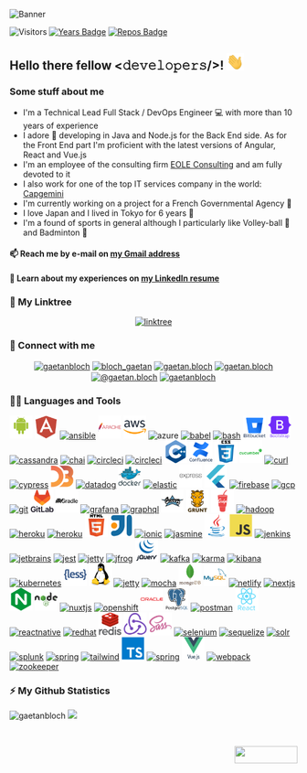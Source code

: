 ![Banner](https://i.imgur.com/9C31ydq.jpg)

![Visitors](https://visitor-badge.glitch.me/badge?page_id=gaetanbloch.gaetanbloch)
[![Years Badge](https://badges.pufler.dev/years/gaetanbloch)](https://badges.pufler.dev)
[![Repos Badge](https://badges.pufler.dev/repos/gaetanbloch)](https://badges.pufler.dev)

## Hello there fellow <𝚍𝚎𝚟𝚎𝚕𝚘𝚙𝚎𝚛𝚜/>! <img src="https://github.com/ABSphreak/ABSphreak/blob/master/gifs/Hi.gif" width="30px"></h2>

### Some stuff about me

- I'm a Technical Lead Full Stack / DevOps Engineer 💻 with more than 10 years of experience
- I adore 💙 developing in Java and Node.js for the Back End side. As for the Front End part I'm proficient with the latest versions of Angular, React and Vue.js
- I'm an employee of the consulting firm [EOLE Consulting](https://www.eole-consulting.fr/) and am fully devoted to it
- I also work for one of the top IT services company in the world: [Capgemini](https://www.sogeti.com/)
- I'm currently working on a project for a French Governmental Agency 🏢
- I love Japan and I lived in Tokyo for 6 years 🗼
- I'm a found of sports in general although I particularly like Volley-ball 🏐 and Badminton 🏸

#### 📫 Reach me by e-mail on **[my Gmail address](mailto:gaetan.bloch+github@gmail.com)**
#### 📄 Learn about my experiences on **[my LinkedIn resume](https://www.linkedin.com/in/gaetanbloch)**

### 🌱 My Linktree
 <p align="center"><a href="https://linktr.ee/gbloch" target="_blank"><img src="https://i.imgur.com/jsTidLM.png" alt="linktree" width="150" height="150"/></a></p>

### 🔗 Connect with me
<p align="center" >
   <a href="https://linkedin.com/in/gaetanbloch" target="blank"><img align="center" src="https://cdn.jsdelivr.net/npm/simple-icons@3.0.1/icons/linkedin.svg" alt="gaetanbloch" height="30" width="40" /></a>
   <a href="https://twitter.com/bloch_gaetan" target="blank"><img align="center" src="https://cdn.jsdelivr.net/npm/simple-icons@3.0.1/icons/twitter.svg" alt="bloch_gaetan" height="30" width="40" /></a>
   <a href="https://instagram.com/gaetan.bloch" target="blank"><img align="center" src="https://cdn.jsdelivr.net/npm/simple-icons@3.0.1/icons/instagram.svg" alt="gaetan.bloch" height="30" width="40" /></a>
   <a href="https://fb.com/gaetan.bloch" target="blank"><img align="center" src="https://cdn.jsdelivr.net/npm/simple-icons@3.0.1/icons/facebook.svg" alt="gaetan.bloch" height="30" width="40" /></a>
   <a href="https://medium.com/@gaetan.bloch" target="blank"><img align="center" src="https://cdn.jsdelivr.net/npm/simple-icons@3.0.1/icons/medium.svg" alt="@gaetan.bloch" height="30" width="40" /></a>
  <a href="https://dev.to/gaetanbloch" target="blank"><img align="center" src="https://cdn.jsdelivr.net/npm/simple-icons@3.0.1/icons/dev-dot-to.svg" alt="gaetanbloch" height="30" width="40" /></a>
</p>

### 👨‍💻 Languages and Tools
<p align="left"> 
  <a href="https://developer.android.com" target="blank"><img src="https://raw.githubusercontent.com/devicons/devicon/master/icons/android/android-original-wordmark.svg" alt="android" width="40" height="40"/></a>
  <a href="https://angular.io" style="text-decoration:none"><img src="https://raw.githubusercontent.com/devicons/devicon/master/icons/angularjs/angularjs-plain.svg" alt="angular" width="40" height="40"/></a>
   <a href="https://www.ansible.com/" target="_blank"><img src="https://www.vectorlogo.zone/logos/ansible/ansible-icon.svg" alt="ansible" width="40" height="40"/></a>
   <a href="https://httpd.apache.org/" style="text-decoration:none"><img src="https://raw.githubusercontent.com/devicons/devicon/master/icons/apache/apache-original-wordmark.svg" alt="apache" width="40" height="40"/></a>
  <a href="https://aws.amazon.com" target="_blank" style="text-decoration:none"><img src="https://raw.githubusercontent.com/devicons/devicon/master/icons/amazonwebservices/amazonwebservices-original-wordmark.svg" alt="aws" width="40" height="40"/></a>
  <a href="https://azure.microsoft.com/en-in/" target="_blank" style="text-decoration:none"><img src="https://www.vectorlogo.zone/logos/microsoft_azure/microsoft_azure-icon.svg" alt="azure" width="40" height="40"/></a> 
  <a href="https://babeljs.io/" target="_blank"><img src="https://www.vectorlogo.zone/logos/babeljs/babeljs-icon.svg" alt="babel" width="40" height="40"/></a>
  <a href="https://www.gnu.org/software/bash/" target="_blank"><img src="https://www.vectorlogo.zone/logos/gnu_bash/gnu_bash-icon.svg" alt="bash" width="40" height="40"/></a>
   <a href="https://bitbucket.org/product" target="_blank"><img src="https://raw.githubusercontent.com/devicons/devicon/master/icons/bitbucket/bitbucket-original-wordmark.svg" alt="bootstrap" width="40" height="40"/></a> 
  <a href="https://getbootstrap.com" target="_blank"><img src="https://raw.githubusercontent.com/devicons/devicon/master/icons/bootstrap/bootstrap-plain-wordmark.svg" alt="bootstrap" width="40" height="40"/></a> 
  <a href="https://cassandra.apache.org/" target="_blank"><img src="https://www.vectorlogo.zone/logos/apache_cassandra/apache_cassandra-icon.svg" alt="cassandra" width="40" height="40"/></a> 
   <a href="https://www.chaijs.com/" target="_blank"><img src="https://www.vectorlogo.zone/logos/chaijs/chaijs-icon.svg" alt="chai" width="40" height="40"/></a>
  <a href="https://circleci.com" target="_blank"><img src="https://www.vectorlogo.zone/logos/circleci/circleci-icon.svg" alt="circleci" width="40" height="40"/></a> 
   <a href="https://concourse-ci.org/" target="_blank"><img src="https://www.vectorlogo.zone/logos/concourse-ci/concourse-ci-icon.svg" alt="circleci" width="40" height="40"/></a> 
     <a href="https://www.cplusplus.com/" target="_blank"><img src="https://raw.githubusercontent.com/devicons/devicon/master/icons/cplusplus/cplusplus-original.svg" alt="cplusplus" width="40" height="40"/></a>
      <a href="https://www.atlassian.com/software/confluence" target="_blank"><img src="https://raw.githubusercontent.com/devicons/devicon/master/icons/confluence/confluence-original-wordmark.svg" alt="confluence" width="40" height="40"/></a>
   <a href="https://www.w3schools.com/css/" target="_blank"><img src="https://raw.githubusercontent.com/devicons/devicon/master/icons/css3/css3-original-wordmark.svg" alt="css3" width="40" height="40"/></a> 
     <a href="https://cucumber.io/" target="_blank"><img src="https://raw.githubusercontent.com/devicons/devicon/master/icons/cucumber/cucumber-plain-wordmark.svg" alt="cucumber" width="40" height="40"/></a>
    <a href="https://curl.se/" target="_blank"><img src="https://www.vectorlogo.zone/logos/curl_haxx/curl_haxx-ar21.svg" alt="curl" width="40" height="40"/></a> 
  <a href="https://www.cypress.io" target="_blank"><img src="https://raw.githubusercontent.com/simple-icons/simple-icons/6e46ec1fc23b60c8fd0d2f2ff46db82e16dbd75f/icons/cypress.svg" alt="cypress" width="40" height="40"/></a>
  <a href="https://d3js.org/" target="_blank"><img src="https://raw.githubusercontent.com/devicons/devicon/master/icons/d3js/d3js-original.svg" alt="d3js" width="40" height="40"/></a> 
    <a href="https://www.datadoghq.com/" target="_blank"><img src="https://www.vectorlogo.zone/logos/datadoghq/datadoghq-icon.svg" alt="datadog" width="40" height="40"/></a> 
  <a href="https://www.docker.com/" target="_blank"><img src="https://raw.githubusercontent.com/devicons/devicon/master/icons/docker/docker-original-wordmark.svg" alt="docker" width="40" height="40"/></a> 
    <a href="https://www.elastic.co/" target="_blank"><img src="https://www.vectorlogo.zone/logos/elastic/elastic-icon.svg" alt="elastic" width="40" height="40"/></a> 
  <a href="https://expressjs.com" target="_blank"><img src="https://raw.githubusercontent.com/devicons/devicon/master/icons/express/express-original-wordmark.svg" alt="express" width="40" height="40"/></a> 
   <a href="https://flutter.dev/" target="_blank"><img src="https://raw.githubusercontent.com/devicons/devicon/master/icons/flutter/flutter-original.svg" alt="flutter" width="40" height="40"/></a> 
  <a href="https://firebase.google.com/" target="_blank"><img src="https://www.vectorlogo.zone/logos/firebase/firebase-icon.svg" alt="firebase" width="40" height="40"/></a>     <a href="https://cloud.google.com" target="_blank"><img src="https://www.vectorlogo.zone/logos/google_cloud/google_cloud-icon.svg" alt="gcp" width="40" height="40"/></a> 
  <a href="https://git-scm.com/" target="_blank"><img src="https://www.vectorlogo.zone/logos/git-scm/git-scm-icon.svg" alt="git" width="40" height="40"/></a> 
  <a href="https://about.gitlab.com/" target="_blank"><img src="https://raw.githubusercontent.com/devicons/devicon/master/icons/gitlab/gitlab-original-wordmark.svg" alt="gitlab" width="40" height="40"/></a> 
  <a href="https://gradle.org/" target="_blank"><img src="https://raw.githubusercontent.com/devicons/devicon/master/icons/gradle/gradle-plain-wordmark.svg" alt="gradle" width="40" height="40"/></a>
   <a href="https://grafana.com" target="_blank"><img src="https://www.vectorlogo.zone/logos/grafana/grafana-icon.svg" alt="grafana" width="40" height="40"/></a>
  <a href="https://graphql.org" target="_blank"><img src="https://www.vectorlogo.zone/logos/graphql/graphql-icon.svg" alt="graphql" width="40" height="40"/></a> 
   <a href="https://groovy-lang.org/" target="_blank"><img src="https://raw.githubusercontent.com/devicons/devicon/master/icons/groovy/groovy-original.svg" alt="gulp" width="40" height="40"/></a> 
   <a href="https://gruntjs.com/" target="_blank"><img src="https://raw.githubusercontent.com/devicons/devicon/master/icons/grunt/grunt-original-wordmark.svg" alt="grunt" width="40" height="40"/></a> 
  <a href="https://gulpjs.com" target="_blank"><img src="https://raw.githubusercontent.com/devicons/devicon/master/icons/gulp/gulp-plain.svg" alt="gulp" width="40" height="40"/></a> 
  <a href="https://hadoop.apache.org/" target="_blank"><img src="https://www.vectorlogo.zone/logos/apache_hadoop/apache_hadoop-icon.svg" alt="hadoop" width="40" height="40"/></a> 
  <a href="https://heroku.com" target="_blank"><img src="https://www.vectorlogo.zone/logos/heroku/heroku-icon.svg" alt="heroku" width="40" height="40"/></a> 
 <a href="https://hibernate.org/" target="_blank"><img src="https://www.vectorlogo.zone/logos/hibernate/hibernate-icon.svg" alt="heroku" width="40" height="40"/></a> 
  <a href="https://www.w3.org/html/" target="_blank"><img src="https://raw.githubusercontent.com/devicons/devicon/master/icons/html5/html5-original-wordmark.svg" alt="html5" width="40" height="40"/></a> 
   <a href="https://www.jetbrains.com/idea/" target="_blank"><img src="https://raw.githubusercontent.com/devicons/devicon/master/icons/intellij/intellij-original.svg" alt="intellij" width="40" height="40"/></a> 
  <a href="https://ionicframework.com" target="_blank"><img src="https://upload.wikimedia.org/wikipedia/commons/d/d1/Ionic_Logo.svg" alt="ionic" width="40" height="40"/></a> <a href="https://jasmine.github.io/" target="_blank"><img src="https://www.vectorlogo.zone/logos/jasmine/jasmine-icon.svg" alt="jasmine" width="40" height="40"/></a>
  <a href="https://www.java.com" target="_blank"><img src="https://raw.githubusercontent.com/devicons/devicon/master/icons/java/java-original.svg" alt="java" width="40" height="40"/></a> 
  <a href="https://developer.mozilla.org/en-US/docs/Web/JavaScript" target="_blank"><img src="https://raw.githubusercontent.com/devicons/devicon/master/icons/javascript/javascript-original.svg" alt="javascript" width="40" height="40"/></a> 
  <a href="https://www.jenkins.io" target="_blank"><img src="https://www.vectorlogo.zone/logos/jenkins/jenkins-icon.svg" alt="jenkins" width="40" height="40"/></a>
   <a href="https://www.jetbrains.com/" target="_blank"><img src="https://www.vectorlogo.zone/logos/jetbrains/jetbrains-icon.svg" alt="jetbrains" width="40" height="40"/></a>
  <a href="https://jestjs.io" target="_blank"><img src="https://www.vectorlogo.zone/logos/jestjsio/jestjsio-icon.svg" alt="jest" width="40" height="40"/></a>
   <a href="https://www.eclipse.org/jetty/" target="_blank"><img src="https://www.vectorlogo.zone/logos/eclipse_jetty/eclipse_jetty-ar21.svg" alt="jetty" width="40" height="40"/></a>
    <a href="https://jfrog.com/" target="_blank"><img src="https://www.vectorlogo.zone/logos/jfrog/jfrog-ar21.svg" alt="jfrog" width="40" height="40"/></a>
   <a href="https://jquery.com/" target="_blank"><img src="https://raw.githubusercontent.com/devicons/devicon/master/icons/jquery/jquery-original-wordmark.svg" alt="jquery" width="40" height="40"/></a> 
  <a href="https://kafka.apache.org/" target="_blank"><img src="https://www.vectorlogo.zone/logos/apache_kafka/apache_kafka-icon.svg" alt="kafka" width="40" height="40"/></a> 
  <a href="https://karma-runner.github.io/latest/index.html" target="_blank"><img src="https://raw.githubusercontent.com/detain/svg-logos/780f25886640cef088af994181646db2f6b1a3f8/svg/karma.svg" alt="karma" width="40" height="40"/></a> 
  <a href="https://www.elastic.co/kibana" target="_blank"><img src="https://www.vectorlogo.zone/logos/elasticco_kibana/elasticco_kibana-icon.svg" alt="kibana" width="40" height="40"/></a> 
  <a href="https://kubernetes.io" target="_blank"><img src="https://www.vectorlogo.zone/logos/kubernetes/kubernetes-icon.svg" alt="kubernetes" width="40" height="40"/></a> 
   <a href="http://lesscss.org/" target="_blank"><img src="https://raw.githubusercontent.com/devicons/devicon/master/icons/less/less-plain-wordmark.svg" alt="less" width="40" height="40"/></a>
  <a href="https://www.linux.org/" target="_blank"><img src="https://raw.githubusercontent.com/devicons/devicon/master/icons/linux/linux-original.svg" alt="linux" width="40" height="40"/></a>
    <a href="https://www.elastic.co/logstash" target="_blank"><img src="https://www.vectorlogo.zone/logos/elasticco_logstash/elasticco_logstash-icon.svg" alt="jetty" width="40" height="40"/></a>
  <a href="https://mochajs.org" target="_blank"><img src="https://www.vectorlogo.zone/logos/mochajs/mochajs-icon.svg" alt="mocha" width="40" height="40"/></a> 
  <a href="https://www.mongodb.com/" target="_blank"><img src="https://raw.githubusercontent.com/devicons/devicon/master/icons/mongodb/mongodb-original-wordmark.svg" alt="mongodb" width="40" height="40"/></a> 
  <a href="https://www.mysql.com/" target="_blank"><img src="https://raw.githubusercontent.com/devicons/devicon/master/icons/mysql/mysql-original-wordmark.svg" alt="mysql" width="40" height="40"/></a> 
    <a href="https://www.netlify.com/" target="_blank"><img src="https://www.vectorlogo.zone/logos/netlify/netlify-icon.svg" alt="netlify" width="40" height="40"/></a>
 <a href="https://nextjs.org/" target="_blank"><img src="https://cdn.worldvectorlogo.com/logos/nextjs-3.svg" alt="nextjs" width="40" height="40"/></a> 
 <a href="https://www.nginx.com" target="_blank"><img src="https://raw.githubusercontent.com/devicons/devicon/master/icons/nginx/nginx-original.svg" alt="nginx" width="40" height="40"/></a> 
 <a href="https://nodejs.org" target="_blank"><img src="https://raw.githubusercontent.com/devicons/devicon/master/icons/nodejs/nodejs-original-wordmark.svg" alt="nodejs" width="40" height="40"/></a>
  <a href="https://nuxtjs.org/" target="_blank"><img src="https://www.vectorlogo.zone/logos/nuxtjs/nuxtjs-icon.svg" alt="nuxtjs" width="40" height="40"/></a> 
   <a href="https://www.openshift.com/" target="_blank"><img src="https://www.vectorlogo.zone/logos/openshift/openshift-icon.svg" alt="openshift" width="40" height="40"/></a> 
 <a href="https://www.oracle.com/" target="_blank"><img src="https://raw.githubusercontent.com/devicons/devicon/master/icons/oracle/oracle-original.svg" alt="oracle" width="40" height="40"/></a>
  <a href="https://www.postgresql.org" target="_blank"><img src="https://raw.githubusercontent.com/devicons/devicon/master/icons/postgresql/postgresql-original-wordmark.svg" alt="postgresql" width="40" height="40"/></a> 
  <a href="https://postman.com" target="_blank"><img src="https://www.vectorlogo.zone/logos/getpostman/getpostman-icon.svg" alt="postman" width="40" height="40"/></a>
  <a href="https://reactjs.org/" target="_blank"><img src="https://raw.githubusercontent.com/devicons/devicon/master/icons/react/react-original-wordmark.svg" alt="react" width="40" height="40"/></a> 
  <a href="https://reactnative.dev/" target="_blank"><img src="https://reactnative.dev/img/header_logo.svg" alt="reactnative" width="40" height="40"/></a>
   <a href="https://www.redhat.com/en" target="_blank"><img src="https://www.vectorlogo.zone/logos/redhat/redhat-icon.svg" alt="redhat" width="40" height="40"/></a> 
  <a href="https://redis.io" target="_blank"><img src="https://raw.githubusercontent.com/devicons/devicon/master/icons/redis/redis-original-wordmark.svg" alt="redis" width="40" height="40"/></a>
  <a href="https://redux.js.org" target="_blank"><img src="https://raw.githubusercontent.com/devicons/devicon/master/icons/redux/redux-original.svg" alt="redux" width="40" height="40"/></a>
  <a href="https://sass-lang.com" target="_blank"><img src="https://raw.githubusercontent.com/devicons/devicon/master/icons/sass/sass-original.svg" alt="sass" width="40" height="40"/></a> 
  <a href="https://www.selenium.dev" target="_blank"><img src="https://raw.githubusercontent.com/detain/svg-logos/780f25886640cef088af994181646db2f6b1a3f8/svg/selenium-logo.svg" alt="selenium" width="40" height="40"/></a> 
   <a href="https://sequelize.org/" target="_blank"><img src="https://www.vectorlogo.zone/logos/sequelizejs/sequelizejs-icon.svg" alt="sequelize" width="40" height="40"/></a> 
  <a href="https://lucene.apache.org/solr/" target="_blank"><img src="https://www.vectorlogo.zone/logos/apache_solr/apache_solr-icon.svg" alt="solr" width="40" height="40"/></a> 
   <a href="https://www.splunk.com/" target="_blank"><img src="https://www.vectorlogo.zone/logos/splunk/splunk-ar21.svg" alt="splunk" width="40" height="40"/></a> 
  <a href="https://spring.io/" target="_blank"><img src="https://www.vectorlogo.zone/logos/springio/springio-icon.svg" alt="spring" width="40" height="40"/></a> 
  <a href="https://tailwindcss.com/" target="_blank"><img src="https://www.vectorlogo.zone/logos/tailwindcss/tailwindcss-icon.svg" alt="tailwind" width="40" height="40"/></a> 
  <a href="https://www.typescriptlang.org/" target="_blank"><img src="https://raw.githubusercontent.com/devicons/devicon/master/icons/typescript/typescript-original.svg" alt="typescript" width="40" height="40"/></a> 
   <a href="https://code.visualstudio.com/" target="_blank"><img src="https://www.vectorlogo.zone/logos/visualstudio_code/visualstudio_code-icon.svg" alt="spring" width="40" height="40"/></a> 
  <a href="https://vuejs.org/" target="_blank"><img src="https://raw.githubusercontent.com/devicons/devicon/master/icons/vuejs/vuejs-original-wordmark.svg" alt="vuejs" width="40" height="40"/></a> 
  <a href="https://webpack.js.org" target="_blank"><img src="https://www.vectorlogo.zone/logos/js_webpack/js_webpack-icon.svg" alt="webpack" width="40" height="40"/></a> 
   <a href="https://zookeeper.apache.org/" target="_blank"><img src="https://www.vectorlogo.zone/logos/apache_zookeeper/apache_zookeeper-icon.svg" alt="zookeeper" width="40" height="40"/></a> 
</p>

### ⚡ My Github Statistics

<p>
  <img height="180em" src="https://github-readme-stats.vercel.app/api?username=gaetanbloch&show_icons=true&locale=en&hide_border=true" alt="gaetanbloch"/>
  <img height="180em" src="https://github-readme-stats.vercel.app/api/top-langs/?username=gaetanbloch&show_icons=true&hide_border=true&layout=compact&langs_count=8"/> 
<p>
<br>

<!-- Support -->
<a href="https://www.buymeacoffee.com/gbloch"> <img align="right" src="https://cdn.buymeacoffee.com/buttons/v2/default-yellow.png" height="30" width="110"/></a>

